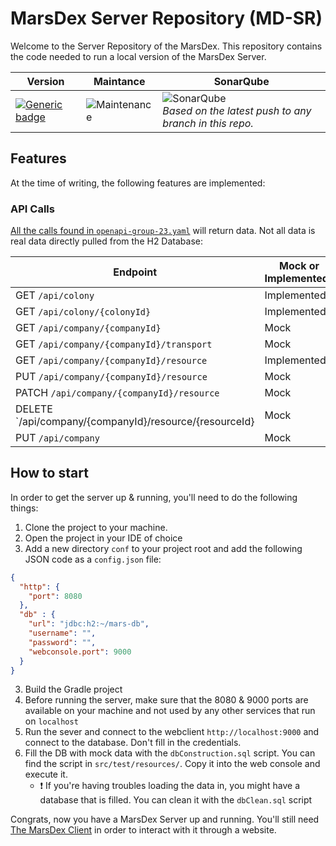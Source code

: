 # MarsDex Server Repository (MD-SR)
Welcome to the Server Repository of the MarsDex. This repository contains the code needed to run a local version of the MarsDex Server.

|Version|Maintance|SonarQube|
|---|---|---|
|[![Generic badge](https://img.shields.io/badge/Version-Alpha-red.svg)](https://shields.io/)|![Maintenance](https://img.shields.io/badge/Maintained%3F-yes-green.svg)|![SonarQube](https://sonar.ti.howest.be/sonar/api/project_badges/measure?project=2020.project-ii%3Amars-server-23&metric=coverage)<br>*Based on the latest push to any branch in this repo.*|
## Features
At the time of writing, the following features are implemented:
### API Calls
[All the calls found in `openapi-group-23.yaml`](https://git.ti.howest.be/TI/2020-2021/s3/project-ii/projects/groep-23/server/-/blob/master/src/main/resources/openapi-group-23.yaml) will return data. Not all data is real data directly pulled from the H2 Database:

|Endpoint|Mock or Implemented?|
|---|---|
|GET `/api/colony`|Implemented|
|GET `/api/colony/{colonyId}`|Implemented|
|GET `/api/company/{companyId}`|Mock|
|GET `/api/company/{companyId}/transport`|Mock|
|GET `/api/company/{companyId}/resource`|Implemented|
|PUT `/api/company/{companyId}/resource`|Mock|
|PATCH `/api/company/{companyId}/resource`|Mock|
|DELETE `/api/company/{companyId}/resource/{resourceId}|Mock|
|PUT `/api/company`|Mock|

## How to start
In order to get the server up & running, you'll need to do the following things:
1. Clone the project to your machine.
2. Open the project in your IDE of choice
3. Add a new directory `conf` to your project root and add the following JSON code as a `config.json` file:
```json
{
  "http": {
    "port": 8080
  },
  "db" : {
    "url": "jdbc:h2:~/mars-db",
    "username": "",
    "password": "",
    "webconsole.port": 9000
  }
}
```
3. Build the Gradle project
4. Before running the server, make sure that the 8080 & 9000 ports are available on your machine and not used by any other services that run on `localhost`
5. Run the sever and connect to the webclient `http://localhost:9000` and connect to the database. Don't fill in the credentials.
6. Fill the DB with mock data with the `dbConstruction.sql` script. You can find the script in `src/test/resources/`. Copy it into the web console and execute it.
    - :exclamation: If you're having troubles loading the data in, you might have a database that is filled. You can clean it with the `dbClean.sql` script

Congrats, now you have a MarsDex Server up and running. You'll still need [The MarsDex Client](https://git.ti.howest.be/TI/2020-2021/s3/project-ii/projects/groep-23/client) in order to interact with it through a website.
